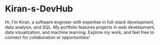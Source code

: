 # Kiran-s-DevHub
Hi, I'm Kiran, a software engineer with expertise in full-stack development, data analysis, and SQL. My portfolio features projects in web development, data visualization, and machine learning. Explore my work, and feel free to connect for collaboration or opportunities!
